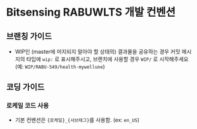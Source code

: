 # Bitsensing RABUWLTS 개발 컨벤션

## 브랜칭 가이드

- WIP인 (master에 머지되지 말아야 할 상태의) 결과물을 공유하는 경우 커밋 메시지의 타입에 `wip:` 로 표시해주시고, 브랜치에 사용할 경우 `WIP/` 로 시작해주세요 (예: `WIP/RABU-549/health-mywellune`)

## 코딩 가이드

### 로케일 코드 사용

- 기본 컨벤션은 `{로케일}_{서브태그}`를 사용함. (ex: `en_US`)
